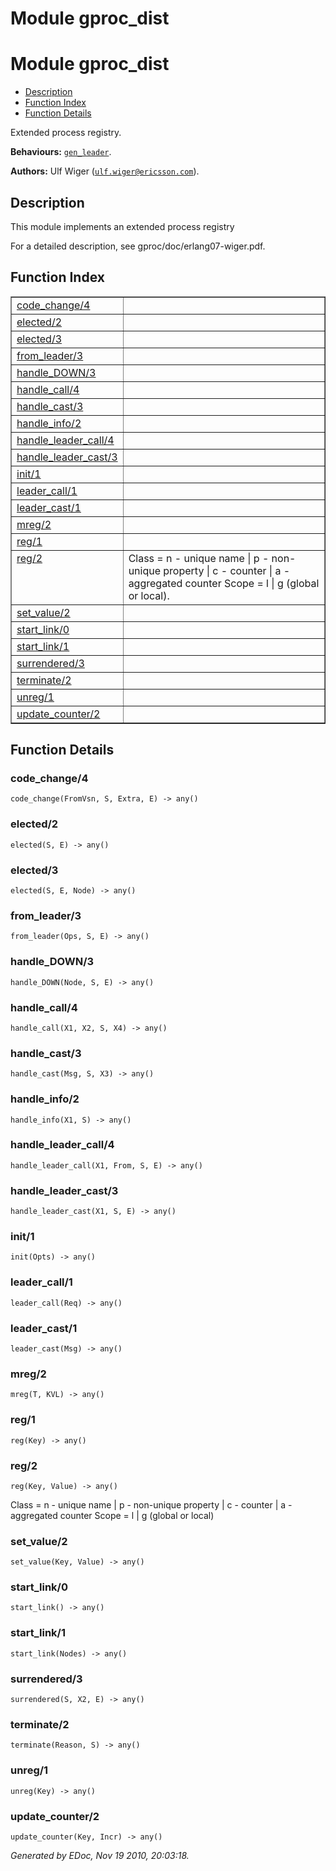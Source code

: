 Module gproc_dist
=================


<h1>Module gproc_dist</h1>

* [Description](#description)
* [Function Index](#index)
* [Function Details](#functions)


Extended process registry.



__Behaviours:__ [`gen_leader`](gen_leader.md).

__Authors:__ Ulf Wiger ([`ulf.wiger@ericsson.com`](mailto:ulf.wiger@ericsson.com)).

<h2><a name="description">Description</a></h2>



This module implements an extended process registry


For a detailed description, see gproc/doc/erlang07-wiger.pdf.

<h2><a name="index">Function Index</a></h2>



<table width="100%" border="1" cellspacing="0" cellpadding="2" summary="function index"><tr><td valign="top"><a href="#code_change-4">code_change/4</a></td><td></td></tr><tr><td valign="top"><a href="#elected-2">elected/2</a></td><td></td></tr><tr><td valign="top"><a href="#elected-3">elected/3</a></td><td></td></tr><tr><td valign="top"><a href="#from_leader-3">from_leader/3</a></td><td></td></tr><tr><td valign="top"><a href="#handle_DOWN-3">handle_DOWN/3</a></td><td></td></tr><tr><td valign="top"><a href="#handle_call-4">handle_call/4</a></td><td></td></tr><tr><td valign="top"><a href="#handle_cast-3">handle_cast/3</a></td><td></td></tr><tr><td valign="top"><a href="#handle_info-2">handle_info/2</a></td><td></td></tr><tr><td valign="top"><a href="#handle_leader_call-4">handle_leader_call/4</a></td><td></td></tr><tr><td valign="top"><a href="#handle_leader_cast-3">handle_leader_cast/3</a></td><td></td></tr><tr><td valign="top"><a href="#init-1">init/1</a></td><td></td></tr><tr><td valign="top"><a href="#leader_call-1">leader_call/1</a></td><td></td></tr><tr><td valign="top"><a href="#leader_cast-1">leader_cast/1</a></td><td></td></tr><tr><td valign="top"><a href="#mreg-2">mreg/2</a></td><td></td></tr><tr><td valign="top"><a href="#reg-1">reg/1</a></td><td></td></tr><tr><td valign="top"><a href="#reg-2">reg/2</a></td><td>
Class = n  - unique name
| p  - non-unique property
| c  - counter
| a  - aggregated counter
Scope = l | g (global or local).</td></tr><tr><td valign="top"><a href="#set_value-2">set_value/2</a></td><td></td></tr><tr><td valign="top"><a href="#start_link-0">start_link/0</a></td><td></td></tr><tr><td valign="top"><a href="#start_link-1">start_link/1</a></td><td></td></tr><tr><td valign="top"><a href="#surrendered-3">surrendered/3</a></td><td></td></tr><tr><td valign="top"><a href="#terminate-2">terminate/2</a></td><td></td></tr><tr><td valign="top"><a href="#unreg-1">unreg/1</a></td><td></td></tr><tr><td valign="top"><a href="#update_counter-2">update_counter/2</a></td><td></td></tr></table>


<a name="functions"></a>


<h2>Function Details</h2>


<a name="code_change-4"></a>


<h3>code_change/4</h3>





`code_change(FromVsn, S, Extra, E) -> any()`


<a name="elected-2"></a>


<h3>elected/2</h3>





`elected(S, E) -> any()`


<a name="elected-3"></a>


<h3>elected/3</h3>





`elected(S, E, Node) -> any()`


<a name="from_leader-3"></a>


<h3>from_leader/3</h3>





`from_leader(Ops, S, E) -> any()`


<a name="handle_DOWN-3"></a>


<h3>handle_DOWN/3</h3>





`handle_DOWN(Node, S, E) -> any()`


<a name="handle_call-4"></a>


<h3>handle_call/4</h3>





`handle_call(X1, X2, S, X4) -> any()`


<a name="handle_cast-3"></a>


<h3>handle_cast/3</h3>





`handle_cast(Msg, S, X3) -> any()`


<a name="handle_info-2"></a>


<h3>handle_info/2</h3>





`handle_info(X1, S) -> any()`


<a name="handle_leader_call-4"></a>


<h3>handle_leader_call/4</h3>





`handle_leader_call(X1, From, S, E) -> any()`


<a name="handle_leader_cast-3"></a>


<h3>handle_leader_cast/3</h3>





`handle_leader_cast(X1, S, E) -> any()`


<a name="init-1"></a>


<h3>init/1</h3>





`init(Opts) -> any()`


<a name="leader_call-1"></a>


<h3>leader_call/1</h3>





`leader_call(Req) -> any()`


<a name="leader_cast-1"></a>


<h3>leader_cast/1</h3>





`leader_cast(Msg) -> any()`


<a name="mreg-2"></a>


<h3>mreg/2</h3>





`mreg(T, KVL) -> any()`


<a name="reg-1"></a>


<h3>reg/1</h3>





`reg(Key) -> any()`


<a name="reg-2"></a>


<h3>reg/2</h3>





`reg(Key, Value) -> any()`




Class = n  - unique name
| p  - non-unique property
| c  - counter
| a  - aggregated counter
Scope = l | g (global or local)

<a name="set_value-2"></a>


<h3>set_value/2</h3>





`set_value(Key, Value) -> any()`


<a name="start_link-0"></a>


<h3>start_link/0</h3>





`start_link() -> any()`


<a name="start_link-1"></a>


<h3>start_link/1</h3>





`start_link(Nodes) -> any()`


<a name="surrendered-3"></a>


<h3>surrendered/3</h3>





`surrendered(S, X2, E) -> any()`


<a name="terminate-2"></a>


<h3>terminate/2</h3>





`terminate(Reason, S) -> any()`


<a name="unreg-1"></a>


<h3>unreg/1</h3>





`unreg(Key) -> any()`


<a name="update_counter-2"></a>


<h3>update_counter/2</h3>





`update_counter(Key, Incr) -> any()`



_Generated by EDoc, Nov 19 2010, 20:03:18._